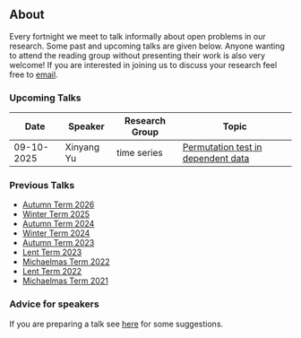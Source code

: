 ## About

Every fortnight we meet to talk informally about open problems in our research. Some past and upcoming talks are given below. Anyone wanting to attend the reading group without presenting their work is also very welcome! If you are interested in joining us to discuss your research feel free to [email](mailto:z.cen@lse.ac.uk).

### Upcoming Talks


| Date | Speaker | Research Group | Topic |
|---|---|---|---|
| 09-10-2025 | Xinyang Yu | time series | [Permutation test in dependent data](talks/09-10-2025-Xinyang-Yu.html) |

### Previous Talks
* [Autumn Term 2026](past_terms/AT-2025_2026.html)
* [Winter Term 2025](past_terms/WT-2024_2025.html)
* [Autumn Term 2024](past_terms/AT-2024.html)
* [Winter Term 2024](past_terms/WT-2024.html)
* [Autumn Term 2023](past_terms/AT-2023.html)
* [Lent Term 2023](past_terms/LT-2023.html)
* [Michaelmas Term 2022](past_terms/MT-2022.html)
* [Lent Term 2022](past_terms/LT-2022.html)
* [Michaelmas Term 2021](past_terms/MT-2021.html)


### Advice for speakers

If you are preparing a talk see [here](advice-for-talks.html) for some suggestions.
